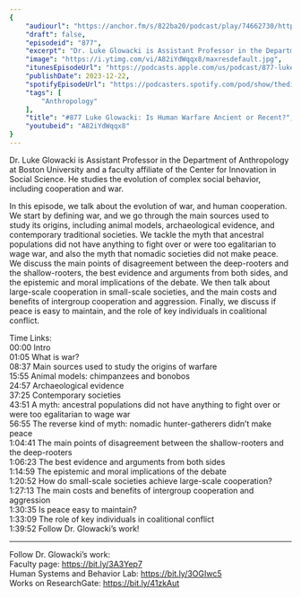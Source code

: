 ```yaml
---
{
	"audiourl": "https://anchor.fm/s/822ba20/podcast/play/74662730/https%3A%2F%2Fd3ctxlq1ktw2nl.cloudfront.net%2Fstaging%2F2023-7-15%2F6eb58771-3007-7bbb-4170-d97280f5e941.m4a",
	"draft": false,
	"episodeid": "877",
	"excerpt": "Dr. Luke Glowacki is Assistant Professor in the Department of Anthropology at Boston University and a faculty affiliate of the Center for Innovation in Social Science. He studies the evolution of complex social behavior, including cooperation and war.",
	"image": "https://i.ytimg.com/vi/A82iYdWqqx8/maxresdefault.jpg",
	"itunesEpisodeUrl": "https://podcasts.apple.com/us/podcast/877-luke-glowacki-is-human-warfare-ancient-or-recent/id1451347236?i=1000639482151&uo=4",
	"publishDate": 2023-12-22,
	"spotifyEpisodeUrl": "https://podcasters.spotify.com/pod/show/thedissenter/episodes/877-Luke-Glowacki-Is-Human-Warfare-Ancient-or-Recent-e2851ca",
	"tags": [
		"Anthropology"
	],
	"title": "#877 Luke Glowacki: Is Human Warfare Ancient or Recent?",
	"youtubeid": "A82iYdWqqx8"
}
---
```

Dr. Luke Glowacki is Assistant Professor in the Department of Anthropology at Boston University and a faculty affiliate of the Center for Innovation in Social Science. He studies the evolution of complex social behavior, including cooperation and war.

In this episode, we talk about the evolution of war, and human cooperation. We start by defining war, and we go through the main sources used to study its origins, including animal models, archaeological evidence, and contemporary traditional societies. We tackle the myth that ancestral populations did not have anything to fight over or were too egalitarian to wage war, and also the myth that nomadic societies did not make peace. We discuss the main points of disagreement between the deep-rooters and the shallow-rooters, the best evidence and arguments from both sides, and the epistemic and moral implications of the debate. We then talk about large-scale cooperation in small-scale societies, and the main costs and benefits of intergroup cooperation and aggression. Finally, we discuss if peace is easy to maintain, and the role of key individuals in coalitional conflict.

Time Links:  
<time>00:00</time> Intro  
<time>01:05</time> What is war?  
<time>08:37</time> Main sources used to study the origins of warfare  
<time>15:55</time> Animal models: chimpanzees and bonobos  
<time>24:57</time> Archaeological evidence  
<time>37:25</time> Contemporary societies  
<time>43:51</time> A myth: ancestral populations did not have anything to fight over or were too egalitarian to wage war  
<time>56:55</time> The reverse kind of myth: nomadic hunter-gatherers didn’t make peace  
<time>1:04:41</time> The main points of disagreement between the shallow-rooters and the deep-rooters  
<time>1:06:23</time> The best evidence and arguments from both sides  
<time>1:14:59</time> The epistemic and moral implications of the debate  
<time>1:20:52</time> How do small-scale societies achieve large-scale cooperation?  
<time>1:27:13</time> The main costs and benefits of intergroup cooperation and aggression  
<time>1:30:35</time> Is peace easy to maintain?  
<time>1:33:09</time> The role of key individuals in coalitional conflict  
<time>1:39:52</time> Follow Dr. Glowacki’s work!

---

Follow Dr. Glowacki’s work:  
Faculty page: https://bit.ly/3A3Yep7  
Human Systems and Behavior Lab: https://bit.ly/3OGIwc5  
Works on ResearchGate: https://bit.ly/41zkAut
